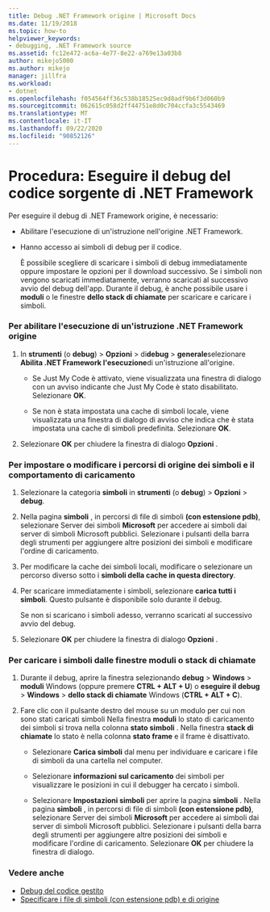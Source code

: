 ```yaml
---
title: Debug .NET Framework origine | Microsoft Docs
ms.date: 11/19/2018
ms.topic: how-to
helpviewer_keywords:
- debugging, .NET Framework source
ms.assetid: fc12e472-ac6a-4e77-8e22-a769e13a03b8
author: mikejo5000
ms.author: mikejo
manager: jillfra
ms.workload:
- dotnet
ms.openlocfilehash: f054564ff36c538b18525ec9d8adf9b6f3d060b9
ms.sourcegitcommit: 062615c058d2ff44751e8d0c704ccfa3c5543469
ms.translationtype: MT
ms.contentlocale: it-IT
ms.lasthandoff: 09/22/2020
ms.locfileid: "90852126"
---
```

# <a name="how-to-debug-net-framework-source"></a>Procedura: Eseguire il debug del codice sorgente di .NET Framework

Per eseguire il debug di .NET Framework origine, è necessario:

- Abilitare l'esecuzione di un'istruzione nell'origine .NET Framework.

- Hanno accesso ai simboli di debug per il codice.

  È possibile scegliere di scaricare i simboli di debug immediatamente oppure impostare le opzioni per il download successivo. Se i simboli non vengono scaricati immediatamente, verranno scaricati al successivo avvio del debug dell'app. Durante il debug, è anche possibile usare i **moduli** o le finestre **dello stack di chiamate** per scaricare e caricare i simboli.

### <a name="to-enable-stepping-into-net-framework-source"></a>Per abilitare l'esecuzione di un'istruzione .NET Framework origine

1. In **strumenti** (o **debug**) > **Opzioni**  >  di**debug**  >  **generale**selezionare **Abilita .NET Framework l'esecuzione**di un'istruzione all'origine.

   - Se Just My Code è attivato, viene visualizzata una finestra di dialogo con un avviso indicante che Just My Code è stato disabilitato. Selezionare **OK**.

   - Se non è stata impostata una cache di simboli locale, viene visualizzata una finestra di dialogo di avviso che indica che è stata impostata una cache di simboli predefinita. Selezionare **OK**.

1. Selezionare **OK** per chiudere la finestra di dialogo **Opzioni** .

### <a name="to-set-or-change-symbol-source-locations-and-loading-behavior"></a>Per impostare o modificare i percorsi di origine dei simboli e il comportamento di caricamento

1. Selezionare la categoria **simboli** in **strumenti** (o **debug**) > **Opzioni**  >  **debug**.

1. Nella pagina **simboli** , in percorsi di file di simboli **(con estensione pdb)**, selezionare Server dei simboli **Microsoft** per accedere ai simboli dai server di simboli Microsoft pubblici. Selezionare i pulsanti della barra degli strumenti per aggiungere altre posizioni dei simboli e modificare l'ordine di caricamento.

1. Per modificare la cache dei simboli locali, modificare o selezionare un percorso diverso sotto i **simboli della cache in questa directory**.

1. Per scaricare immediatamente i simboli, selezionare **carica tutti i simboli**. Questo pulsante è disponibile solo durante il debug.

   Se non si scaricano i simboli adesso, verranno scaricati al successivo avvio del debug.

1. Selezionare **OK** per chiudere la finestra di dialogo **Opzioni** .

### <a name="to-load-symbols-from-the-modules-or-call-stack-windows"></a>Per caricare i simboli dalle finestre moduli o stack di chiamate

1. Durante il debug, aprire la finestra selezionando **debug**  >  **Windows**  >  **moduli** Windows (oppure premere **CTRL + ALT + U**) o **eseguire il debug**  >  **Windows**  >  **dello stack di chiamate** Windows (**CTRL + ALT + C**).

1. Fare clic con il pulsante destro del mouse su un modulo per cui non sono stati caricati simboli Nella finestra **moduli** lo stato di caricamento dei simboli si trova nella colonna **stato simboli** . Nella finestra **stack di chiamate** lo stato è nella colonna **stato frame** e il frame è disattivato.

   - Selezionare **Carica simboli** dal menu per individuare e caricare i file di simboli da una cartella nel computer.

   - Selezionare **informazioni sul caricamento** dei simboli per visualizzare le posizioni in cui il debugger ha cercato i simboli.

   - Selezionare **Impostazioni simboli** per aprire la pagina **simboli** . Nella pagina **simboli** , in percorsi di file di simboli **(con estensione pdb)**, selezionare Server dei simboli **Microsoft** per accedere ai simboli dai server di simboli Microsoft pubblici. Selezionare i pulsanti della barra degli strumenti per aggiungere altre posizioni dei simboli e modificare l'ordine di caricamento. Selezionare **OK** per chiudere la finestra di dialogo.

### <a name="see-also"></a>Vedere anche
- [Debug del codice gestito](../debugger/debugging-managed-code.md)
- [Specificare i file di simboli (con estensione pdb) e di origine](../debugger/specify-symbol-dot-pdb-and-source-files-in-the-visual-studio-debugger.md)